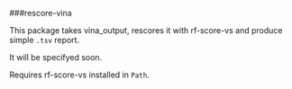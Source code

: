 ###rescore-vina

This package takes vina_output, rescores it with rf-score-vs and produce simple `.tsv` report.

It will be specifyed soon.

Requires rf-score-vs installed in `Path`.
